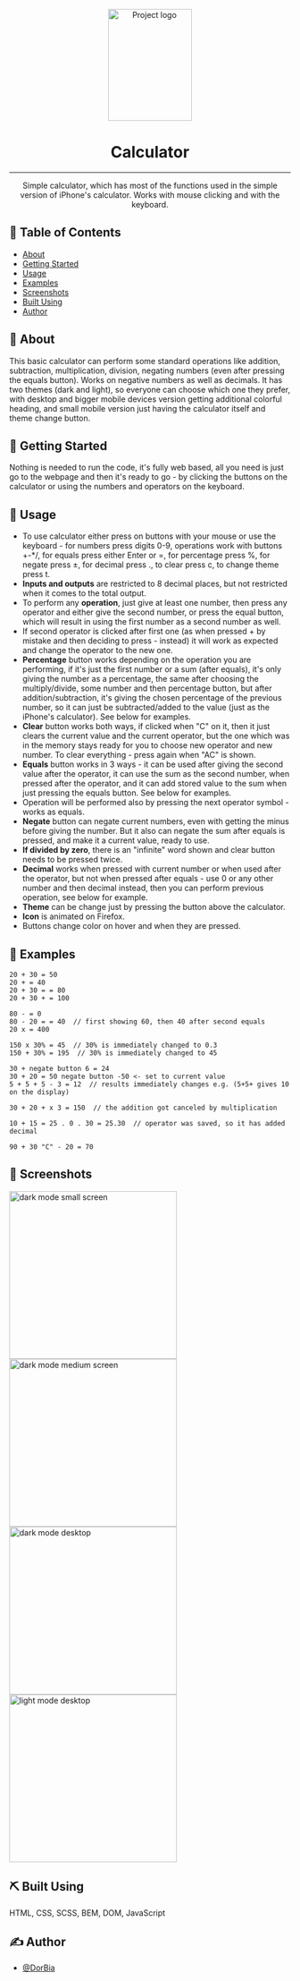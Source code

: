 <p align="center">
<img width=150px height=200px src="./screenshots/calculator.png" alt="Project logo">
</p>

<h1 align="center">Calculator</h1>


---

<p align="center"> Simple calculator, which has most of the functions used in the simple version of iPhone's calculator. Works with mouse clicking and with the keyboard.
    <br> 
</p>

## 📝 Table of Contents
- [About](#about)
- [Getting Started](#getting_started)
- [Usage](#usage)
- [Examples](#examples)
- [Screenshots](#screenshots)
- [Built Using](#built_using)
- [Author](#author)

## 🧐 About <a name = "about"></a>
This basic calculator can perform some standard operations like addition, subtraction, multiplication, division, negating numbers (even after pressing the equals button). Works on negative numbers as well as decimals. It has two themes (dark and light), so everyone can choose which one they prefer, with desktop and bigger mobile devices version getting additional colorful heading, and small mobile version just having the calculator itself and theme change button.

## 🏁 Getting Started <a name = "getting_started"></a>
Nothing is needed to run the code, it's fully web based, all you need is just go to the webpage and then it's ready to go - by clicking the buttons on the calculator or using the numbers and operators on the keyboard.

## 🎈 Usage <a name="usage"></a>
- To use calculator either press on buttons with your mouse or use the keyboard - for numbers press digits 0-9, operations work with buttons +-*/, for equals press either Enter or =, for percentage press %, for negate press ±, for decimal press ., to clear press c, to change theme press t. 
- <b>Inputs and outputs</b> are restricted to 8 decimal places, but not restricted when it comes to the total output.
- To perform any <b>operation</b>, just give at least one number, then press any operator and either give the second number, or press the equal button, which will result in using the first number as a second number as well.
- If second operator is clicked after first one (as when pressed + by mistake and then deciding to press - instead) it will work as expected and change the operator to the new one.
- <b>Percentage</b> button works depending on the operation you are performing, if it's just the first number or a sum (after equals), it's only giving the number as a percentage, the same after choosing the multiply/divide, some number and then percentage button, but after addition/subtraction, it's giving the chosen percentage of the previous number, so it can just be subtracted/added to the value (just as the iPhone's calculator). See below for examples.
- <b>Clear</b> button works both ways, if clicked when "C" on it, then it just clears the current value and the current operator, but the one which was in the memory stays ready for you to choose new operator and new number. To clear everything - press again when "AC" is shown.
- <b>Equals</b> button works in 3 ways - it can be used after giving the second value after the operator, it can use the sum as the second number, when pressed after the operator, and it can add stored value to the sum when just pressing the equals button. See below for examples.
- Operation will be performed also by pressing the next operator symbol - works as equals.
- <b>Negate</b> button can negate current numbers, even with getting the minus before giving the number. But it also can negate the sum after equals is pressed, and make it a current value, ready to use.
- <b>If divided by zero</b>, there is an "infinite" word shown and clear button needs to be pressed twice.
- <b>Decimal</b> works when pressed with current number or when used after the operator, but not when pressed after equals - use 0 or any other number and then decimal instead, then you can perform previous operation, see below for example.
- <b>Theme</b> can be change just by pressing the button above the calculator.
- <b>Icon</b> is animated on Firefox.
- Buttons change color on hover and when they are pressed.


## 🧮 Examples <a name = "examples"></a>
```
20 + 30 = 50
20 + = 40
20 + 30 = = 80
20 + 30 + = 100

80 - = 0
80 - 20 = = 40  // first showing 60, then 40 after second equals
20 x = 400

150 x 30% = 45  // 30% is immediately changed to 0.3
150 + 30% = 195  // 30% is immediately changed to 45

30 + negate button 6 = 24
30 + 20 = 50 negate button -50 <- set to current value
5 + 5 + 5 - 3 = 12  // results immediately changes e.g. (5+5+ gives 10 on the display)

30 + 20 + x 3 = 150  // the addition got canceled by multiplication

10 + 15 = 25 . 0 . 30 = 25.30  // operator was saved, so it has added decimal

90 + 30 "C" - 20 = 70
```

## 📸 Screenshots <a name = "screenshots"></a>

<img width=300px src="./screenshots/Screenshot1.png" alt="dark mode small screen">
<img width=300px src="./screenshots/Screenshot2.png" alt="dark mode medium screen">
<img width=300px src="./screenshots/Screenshot3.png" alt="dark mode desktop">
<img width=300px src="./screenshots/Screenshot4.png" alt="light mode desktop">

## ⛏️ Built Using <a name = "built_using"></a>
HTML, CSS, SCSS, BEM, DOM, JavaScript

## ✍️ Author <a name = "authors"></a>
- [@DorBia](https://github.com/DorBia)

